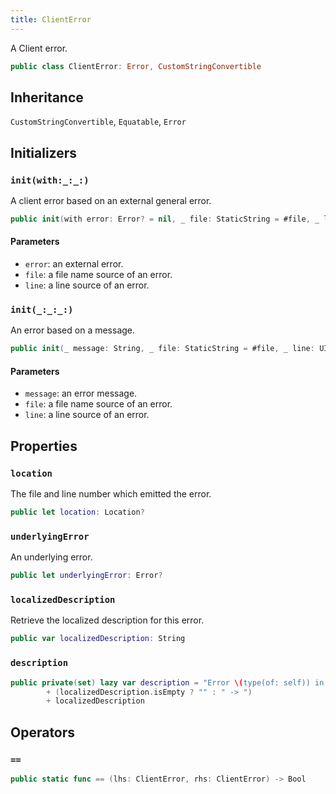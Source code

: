 ```yaml
---
title: ClientError
---
```


A Client error.

``` swift
public class ClientError: Error, CustomStringConvertible 
```

## Inheritance

`CustomStringConvertible`, `Equatable`, `Error`

## Initializers

### `init(with:_:_:)`

A client error based on an external general error.

``` swift
public init(with error: Error? = nil, _ file: StaticString = #file, _ line: UInt = #line) 
```

#### Parameters

  - `error`: an external error.
  - `file`: a file name source of an error.
  - `line`: a line source of an error.

### `init(_:_:_:)`

An error based on a message.

``` swift
public init(_ message: String, _ file: StaticString = #file, _ line: UInt = #line) 
```

#### Parameters

  - `message`: an error message.
  - `file`: a file name source of an error.
  - `line`: a line source of an error.

## Properties

### `location`

The file and line number which emitted the error.

``` swift
public let location: Location?
```

### `underlyingError`

An underlying error.

``` swift
public let underlyingError: Error?
```

### `localizedDescription`

Retrieve the localized description for this error.

``` swift
public var localizedDescription: String 
```

### `description`

``` swift
public private(set) lazy var description = "Error \(type(of: self)) in \(location?.file ?? ""):\(location?.line ?? 0)"
        + (localizedDescription.isEmpty ? "" : " -> ")
        + localizedDescription
```

## Operators

### `==`

``` swift
public static func == (lhs: ClientError, rhs: ClientError) -> Bool 
```
